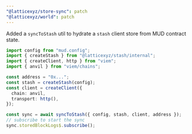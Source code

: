```yaml
---
"@latticexyz/store-sync": patch
"@latticexyz/world": patch
---
```


Added a `syncToStash` util to hydrate a `stash` client store from MUD contract state.

```ts
import config from "mud.config";
import { createStash } from "@latticexyz/stash/internal";
import { createClient, http } from "viem";
import { anvil } from "viem/chains";

const address = "0x...";
const stash = createStash(config);
const client = createClient({
  chain: anvil,
  transport: http(),
});

const sync = await syncToStash({ config, stash, client, address });
// subscribe to start the sync
sync.storedBlockLogs$.subscribe();
```
